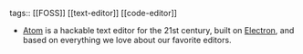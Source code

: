 tags:: [[FOSS]] [[text-editor]] [[code-editor]]

- [Atom](https://atom-editor.cc/) is a hackable text editor for the 21st century, built on [Electron](https://github.com/electron/electron), and based on everything we love about our favorite editors.
